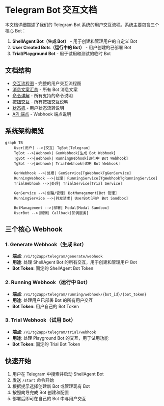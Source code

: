 # Telegram Bot 交互文档

本文档详细描述了我们的 Telegram Bot 系统的用户交互流程。系统主要包含三个核心 Bot：

1. **ShellAgent Bot（生成 Bot）** - 用于创建和管理用户的自定义 Bot
2. **User Created Bots（运行中的 Bot）** - 用户创建的已部署 Bot
3. **Trial/Playground Bot** - 用于试用和测试的临时 Bot

## 文档结构

- [交互流程图](./interaction-flows.md) - 完整的用户交互流程图
- [消息文案汇总](./messages.md) - 所有 Bot 消息文案
- [命令详解](./commands.md) - 所有支持的命令说明
- [按钮交互](./buttons.md) - 所有按钮交互说明
- [状态机](./state-machine.md) - 用户状态流转说明
- [API 端点](./api-endpoints.md) - Webhook 端点说明

## 系统架构概览

```mermaid
graph TB
    User[用户] -->|交互| TgBot[Telegram]
    TgBot -->|Webhook| GenWebhook[生成 Bot Webhook]
    TgBot -->|Webhook| RunningWebhook[运行中 Bot Webhook]
    TgBot -->|Webhook| TrialWebhook[试用 Bot Webhook]

    GenWebhook -->|处理| GenService[TgWebhookTgGenService]
    RunningWebhook -->|处理| RunningService[TgWebhookTgRunningService]
    TrialWebhook -->|处理| TrialService[Trial Service]

    GenService -->|创建/管理| BotManagement[Bot 管理]
    RunningService -->|转发请求| UserBot[用户 Bot Sandbox]

    BotManagement -->|部署| Modal[Modal Sandbox]
    UserBot -->|回调| Callback[回调服务]
```

## 三个核心 Webhook

### 1. Generate Webhook（生成 Bot）
- **端点**: `/v1/tg2app/telegram/generate/webhook`
- **用途**: 处理 ShellAgent Bot 的所有交互，用于创建和管理用户 Bot
- **Bot Token**: 固定的 ShellAgent Bot Token

### 2. Running Webhook（运行中 Bot）
- **端点**: `/v1/tg2app/telegram/running/webhook/{bot_id}/{bot_token}`
- **用途**: 处理用户已部署 Bot 的所有用户交互
- **Bot Token**: 用户自己的 Bot Token

### 3. Trial Webhook（试用 Bot）
- **端点**: `/v1/tg2app/telegram/trial/webhook`
- **用途**: 处理 Playground Bot 的交互，用于试用功能
- **Bot Token**: 固定的 Trial Bot Token

## 快速开始

1. 用户在 Telegram 中搜索并启动 ShellAgent Bot
2. 发送 `/start` 命令开始
3. 根据提示选择创建新 Bot 或管理现有 Bot
4. 按照向导完成 Bot 创建和配置
5. 部署后即可在自己的 Bot 中与用户交互
